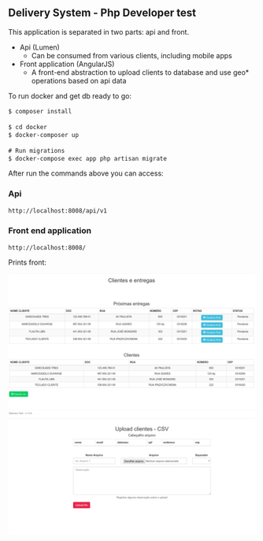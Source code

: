 Delivery System - Php Developer test
--

This application is separated in two parts: api and front.

- Api (Lumen)
    - Can be consumed from various clients, including mobile apps
- Front application (AngularJS)
    - A front-end abstraction to upload clients to database and use geo* operations
    based on api data

To run docker and get db ready to go:
```
$ composer install

$ cd docker
$ docker-composer up

# Run migrations
$ docker-compose exec app php artisan migrate
```  

After run the commands above you can access:

### Api
```
http://localhost:8008/api/v1
```

### Front end application
```
http://localhost:8008/
```

Prints front:

![1](img/1.png "1")
![2](img/2.png "2")

